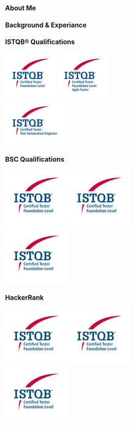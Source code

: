 <html lang="en">
  <head>
    <meta charset="utf-8">
    <meta name="viewport" content="width=device-width, initial-scale=1">
    <link href="https://cdn.jsdelivr.net/npm/bootstrap@5.3.3/dist/css/bootstrap.min.css" rel="stylesheet" integrity="sha384-QWTKZyjpPEjISv5WaRU9OFeRpok6YctnYmDr5pNlyT2bRjXh0JMhjY6hW+ALEwIH" crossorigin="anonymous">
  </head>
  <body>

## About Me

## Background & Experiance

## ISTQB® Qualifications
<p float="left">
  <img src="https://github.com/MarkJamesKemp/MarkJamesKemp/blob/main/CTFL.png?raw=true" alt="drawing" height="150"/>
  <img src="https://github.com/MarkJamesKemp/MarkJamesKemp/blob/main/CTFL-AT.png?raw=true" alt="drawing" height="150"/>
  <img src="https://github.com/MarkJamesKemp/MarkJamesKemp/blob/main/CT-TAE.png?raw=true" alt="drawing" height="150"/>
</p>

## BSC Qualifications
<p float="left">
  <img src="https://github.com/MarkJamesKemp/MarkJamesKemp/blob/main/CTFL.png?raw=true" alt="drawing" width="200"/>
  <img src="https://github.com/MarkJamesKemp/MarkJamesKemp/blob/main/CTFL.png?raw=true" alt="drawing" width="200"/>
  <img src="https://github.com/MarkJamesKemp/MarkJamesKemp/blob/main/CTFL.png?raw=true" alt="drawing" width="200"/>
</p>

## HackerRank 
<p float="left">
  <img src="https://github.com/MarkJamesKemp/MarkJamesKemp/blob/main/CTFL.png?raw=true" alt="drawing" width="200"/>
  <img src="https://github.com/MarkJamesKemp/MarkJamesKemp/blob/main/CTFL.png?raw=true" alt="drawing" width="200"/>
  <img src="https://github.com/MarkJamesKemp/MarkJamesKemp/blob/main/CTFL.png?raw=true" alt="drawing" width="200"/>
</p>
</html>
